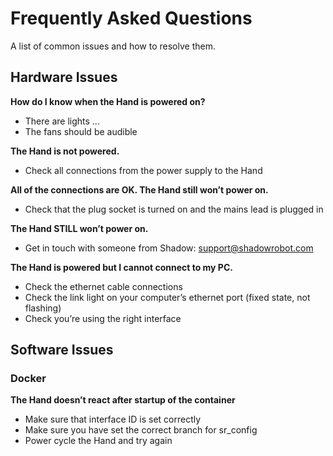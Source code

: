 # Frequently Asked Questions

A list of common issues and how to resolve them.

## Hardware Issues

**How do I know when the Hand is powered on?**

* There are lights ...
* The fans should be audible

**The Hand is not powered.**

* Check all connections from the power supply to the Hand

**All of the connections are OK. The Hand still won’t power on.**

* Check that the plug socket is turned on and the mains lead is plugged in


**The Hand STILL won’t power on.**

* Get in touch with someone from Shadow: support@shadowrobot.com


**The Hand is powered but I cannot connect to my PC.**

* Check the ethernet cable connections
* Check the link light on your computer’s ethernet port (fixed state, not flashing)
* Check you’re using the right interface

## Software Issues
### Docker

**The Hand doesn’t react after startup of the container**

* Make sure that interface ID is set correctly
* Make sure you have set the correct branch for sr_config
* Power cycle the Hand and try again
